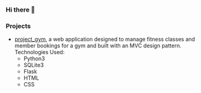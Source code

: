 ### Hi there 👋

### Projects
* [project_gym](https://github.com/michaelmjh/project_gym.git "project_gym"), a web application designed to manage fitness classes and member bookings for a gym and built with an MVC design pattern. Technologies Used: 
   * Python3
  * SQLite3 
  * Flask 
  * HTML 
  * CSS

